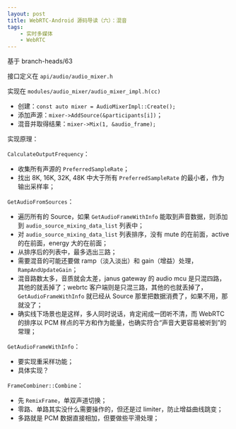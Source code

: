 ```yaml
---
layout: post
title: WebRTC-Android 源码导读（六）：混音
tags:
    - 实时多媒体
    - WebRTC
---
```


基于 branch-heads/63

接口定义在 `api/audio/audio_mixer.h`

实现在 `modules/audio_mixer/audio_mixer_impl.h(cc)`

+ 创建：`const auto mixer = AudioMixerImpl::Create();`
+ 添加声源：`mixer->AddSource(&participants[i])`；
+ 混音并取得结果：`mixer->Mix(1, &audio_frame);`

实现原理：

`CalculateOutputFrequency`：

+ 收集所有声源的 `PreferredSampleRate`；
+ 找出 8K, 16K, 32K, 48K 中大于所有 `PreferredSampleRate` 的最小者，作为输出采样率；

`GetAudioFromSources`：

+ 遍历所有的 Source，如果 `GetAudioFrameWithInfo` 能取到声音数据，则添加到 `audio_source_mixing_data_list` 列表中；
+ 对 `audio_source_mixing_data_list` 列表排序，没有 mute 的在前面，active 的在前面，energy 大的在前面；
+ 从排序后的列表中，最多选出三路；
+ 需要混音的可能还要做 ramp（淡入淡出）和 gain（增益）处理，`RampAndUpdateGain`；
+ 混音路数太多，音质就会太差，janus gateway 的 audio mcu 是只混四路，其他的就丢掉了；webrtc 客户端则是只混三路，其他的也就丢掉了，`GetAudioFrameWithInfo` 就已经从 Source 那里把数据消费了，如果不用，那就没了；
+ 确实线下场景也是这样，多人同时说话，肯定闹成一团听不清，而 WebRTC 的排序以 PCM 样点的平方和作为能量，也确实符合“声音大更容易被听到”的常理；

`GetAudioFrameWithInfo`：

+ 要实现重采样功能；
+ 具体实现？

`FrameCombiner::Combine`：

+ 先 `RemixFrame`，单双声道切换；
+ 零路、单路其实没什么需要操作的，但还是过 limiter，防止增益曲线跳变；
+ 多路就是 PCM 数据直接相加，但要做些平滑处理；
